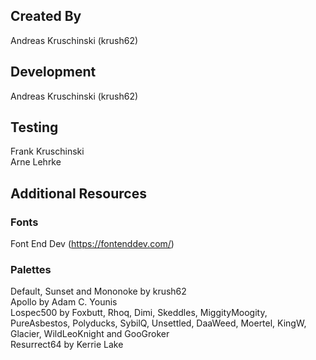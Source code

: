## Created By
Andreas Kruschinski (krush62)

## Development
Andreas Kruschinski (krush62)

## Testing
Frank Kruschinski\
Arne Lehrke

## Additional Resources
### Fonts
Font End Dev (https://fontenddev.com/)
### Palettes
Default, Sunset and Mononoke by krush62\
Apollo by Adam C. Younis\
Lospec500 by Foxbutt, Rhoq, Dimi, Skeddles, MiggityMoogity, PureAsbestos, Polyducks, SybilQ, Unsettled, DaaWeed, Moertel, KingW, Glacier, WildLeoKnight and GooGroker\
Resurrect64 by Kerrie Lake